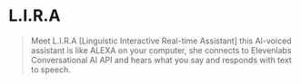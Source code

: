 # L.I.R.A
>Meet L.I.R.A [Linguistic Interactive Real-time Assistant] this AI-voiced assistant is like ALEXA on your computer, she connects to Elevenlabs Conversational AI API and hears what you say and responds with text to speech.
